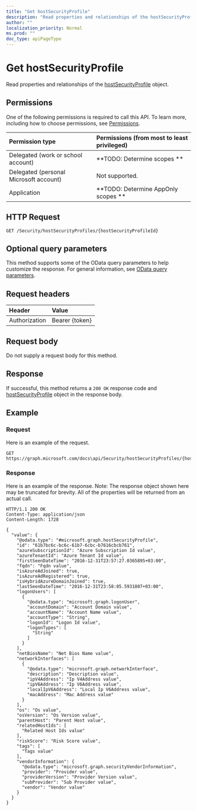 ```yaml
---
title: "Get hostSecurityProfile"
description: "Read properties and relationships of the hostSecurityProfile object."
author: ""
localization_priority: Normal
ms.prod: ""
doc_type: apiPageType
---
```


# Get hostSecurityProfile

Read properties and relationships of the [hostSecurityProfile](../resources/hostsecurityprofile.md) object.

## Permissions
One of the following permissions is required to call this API. To learn more, including how to choose permissions, see [Permissions](/concepts/permissions-reference.md).

|Permission type|Permissions (from most to least privileged)|
|:---|:---|
|Delegated (work or school account)|**TODO: Determine scopes **|
|Delegated (personal Microsoft account)|Not supported.|
|Application|**TODO: Determine AppOnly scopes **|

## HTTP Request
<!-- {
  "blockType": "ignored"
}
-->
``` http
GET /Security/hostSecurityProfiles/{hostSecurityProfileId}
```

## Optional query parameters
This method supports some of the OData query parameters to help customize the response. For general information, see [OData query parameters](/graph/query-parameters).

## Request headers
|Header|Value|
|:---|:---|
|Authorization|Bearer {token}|

## Request body
Do not supply a request body for this method.

## Response
If successful, this method returns a `200 OK` response code and [hostSecurityProfile](../resources/hostsecurityprofile.md) object in the response body.

## Example

### Request
Here is an example of the request.
<!-- {
  "blockType": "request",
  "name": "get_hostsecurityprofile"
}
-->
``` http
GET https://graph.microsoft.com/docs\api/Security/hostSecurityProfiles/{hostSecurityProfileId}
```

### Response
Here is an example of the response. Note: The response object shown here may be truncated for brevity. All of the properties will be returned from an actual call.
<!-- {
  "blockType": "response",
  "truncated": true,
  "@odata.type": "microsoft.graph.hostSecurityProfile"
}
-->
``` http
HTTP/1.1 200 OK
Content-Type: application/json
Content-Length: 1728

{
  "value": {
    "@odata.type": "#microsoft.graph.hostSecurityProfile",
    "id": "61b7bc6c-bc6c-61b7-6cbc-b7616cbcb761",
    "azureSubscriptionId": "Azure Subscription Id value",
    "azureTenantId": "Azure Tenant Id value",
    "firstSeenDateTime": "2016-12-31T23:57:27.0365895+03:00",
    "fqdn": "Fqdn value",
    "isAzureAdJoined": true,
    "isAzureAdRegistered": true,
    "isHybridAzureDomainJoined": true,
    "lastSeenDateTime": "2016-12-31T23:58:05.5931807+03:00",
    "logonUsers": [
      {
        "@odata.type": "microsoft.graph.logonUser",
        "accountDomain": "Account Domain value",
        "accountName": "Account Name value",
        "accountType": "String",
        "logonId": "Logon Id value",
        "logonTypes": [
          "String"
        ]
      }
    ],
    "netBiosName": "Net Bios Name value",
    "networkInterfaces": [
      {
        "@odata.type": "microsoft.graph.networkInterface",
        "description": "Description value",
        "ipV4Address": "Ip V4Address value",
        "ipV6Address": "Ip V6Address value",
        "localIpV6Address": "Local Ip V6Address value",
        "macAddress": "Mac Address value"
      }
    ],
    "os": "Os value",
    "osVersion": "Os Version value",
    "parentHost": "Parent Host value",
    "relatedHostIds": [
      "Related Host Ids value"
    ],
    "riskScore": "Risk Score value",
    "tags": [
      "Tags value"
    ],
    "vendorInformation": {
      "@odata.type": "microsoft.graph.securityVendorInformation",
      "provider": "Provider value",
      "providerVersion": "Provider Version value",
      "subProvider": "Sub Provider value",
      "vendor": "Vendor value"
    }
  }
}
```

